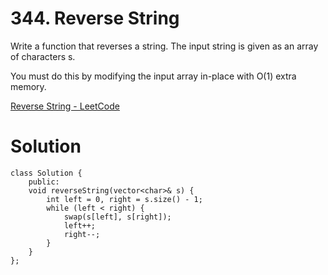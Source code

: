 # 344. Reverse String

Write a function that reverses a string. The input string is given as an array of characters s.

You must do this by modifying the input array in-place with O(1) extra memory.

[Reverse String - LeetCode](https://leetcode.com/problems/reverse-string/)

# Solution
```
class Solution {
    public:
    void reverseString(vector<char>& s) {
        int left = 0, right = s.size() - 1;
        while (left < right) {
            swap(s[left], s[right]);
            left++;
            right--;
        }
    }
};
```